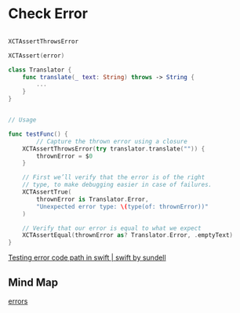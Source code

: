 # Check Error


```swift 

XCTAssertThrowsError

XCTAssert(error)
```


```swift
class Translator {
    func translate(_ text: String) throws -> String {
        ...
    }
}


// Usage

func testFunc() {
		// Capture the thrown error using a closure
	XCTAssertThrowsError(try translator.translate("")) {
		thrownError = $0
	}

	// First we’ll verify that the error is of the right
	// type, to make debugging easier in case of failures.
	XCTAssertTrue(
		thrownError is Translator.Error,
		"Unexpected error type: \(type(of: thrownError))"
	)

	// Verify that our error is equal to what we expect
	XCTAssertEqual(thrownError as? Translator.Error, .emptyText)
}
```


[Testing error code path in swift | swift by sundell](https://www.swiftbysundell.com/articles/testing-error-code-paths-in-swift/)

## Mind Map

[errors](ios/swift/errors.md)